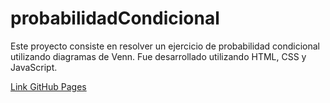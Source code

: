 # probabilidadCondicional

Este proyecto consiste en resolver un ejercicio de probabilidad condicional utilizando diagramas de Venn. Fue desarrollado utilizando HTML, CSS y JavaScript.

[Link GitHub Pages](https://hamilcer.github.io/probabilidadCondicional/)
